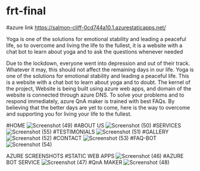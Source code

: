 # frt-final
#azure link https://salmon-cliff-0cd744a10.1.azurestaticapps.net/

Yoga is one of the solutions for emotional stability and leading a peaceful life, so to overcome and living the life to the fullest, it is a website with a chat bot to learn about yoga and to ask the questions whenever needed

Due to the lockdown, everyone went into depression and out of their track. Whatever it may, this should not affect the remaining days in our life. Yoga is one of the solutions for emotional stability and leading a peaceful life. This is a website with a chat bot to learn about yoga and to doubt. The kernel of the project, Website is being built using azure web apps, and domain of the website is connected through azure DNS. To solve your problems and to respond immediately, azure QnA maker is trained with best FAQs. By believing that the better days are yet to come, here is the way to overcome and supporting you for living your life to the fullest.

#HOME
![Screenshot (49)](https://user-images.githubusercontent.com/75712774/180232809-ff13d370-0695-4dc3-b037-d1b621222399.png)
#ABOUT US
![Screenshot (50)](https://user-images.githubusercontent.com/75712774/180232879-4f043838-20a6-4b6e-a584-04f5593486e2.png)
#SERVICES
![Screenshot (55)](https://user-images.githubusercontent.com/75712774/180233029-8ef8791f-8a4d-418a-aa54-a66a19c5eecf.png)
#TESTIMONIALS
![Screenshot (51)](https://user-images.githubusercontent.com/75712774/180232984-afea0c1f-6cd7-4adb-a134-357d0f4b63d3.png)
#GALLERY
![Screenshot (52)](https://user-images.githubusercontent.com/75712774/180233112-4e9b967d-24d8-4784-8810-2d3529cc3b8e.png)
#CONTACT
![Screenshot (53)](https://user-images.githubusercontent.com/75712774/180233187-dc10d245-3a5f-4018-a2b8-088a2f009db6.png)
#FAQ-BOT
![Screenshot (54)](https://user-images.githubusercontent.com/75712774/180233235-6c467019-84a4-4a84-a2fd-e90c83a58189.png)

AZURE SCREENSHOTS
#STATIC WEB APPS
![Screenshot (46)](https://user-images.githubusercontent.com/75712774/180233442-64971ebe-f741-42c1-b196-91548951dfd6.png)
#AZURE BOT SERVICE
![Screenshot (47)](https://user-images.githubusercontent.com/75712774/180233501-3a360940-276b-4dec-a514-a9b46c492653.png)
#QnA MAKER
![Screenshot (48)](https://user-images.githubusercontent.com/75712774/180233535-d3bc6d58-8c2f-457d-b7ea-c40b22ff613e.png)
